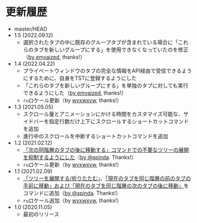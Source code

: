 # 更新履歴

 - master/HEAD
 - 1.5 (2022.09.12)
   * 選択されたタブの中に既存のグループタブが含まれている場合に「これらのタブを新しいグループにする」を使用できなくなっていたのを修正（[by emvaized](https://github.com/piroor/tst-more-tree-commands/pull/18), thanks!）
 - 1.4 (2022.04.22)
   * プライベートウィンドウのタブの完全な情報をAPI経由で受信できるようにするために、自身をTSTに登録するようにした
   * 「これらのタブを新しいグループにする」を単独のタブに対しても実行できるようにした（[by emvaized](https://github.com/piroor/tst-more-tree-commands/pull/18), thanks!）
   * `ru`ロケール更新（by [wvxwxvw](https://github.com/wvxwxvw), thanks!）
 - 1.3 (2021.05.05)
   * スクロール量とアニメーションにかける時間をカスタマイズ可能な、サイドバーを指定行数だけ上下にスクロールするショートカットコマンドを追加
   * 進行中のスクロールを中断するショートカットコマンドを追加
 - 1.2 (2021.02.12)
   * [「次の同階層のタブの後に移動する」コマンドでの不要なツリーの展開を抑制するようにした](https://github.com/piroor/tst-more-tree-commands/pull/7)（[by @spinda](https://github.com/spinda). Thanks!）
   * `ru`ロケール更新（by [wvxwxvw](https://github.com/wvxwxvw), thanks!）
 - 1.1 (2021.02.09)
   * [「ツリーを展開する/折りたたむ」](https://github.com/piroor/tst-more-tree-commands/pull/6)、[「現在のタブを同じ階層の前のタブの手前に移動」および「現在のタブを同じ階層の次のタブの後に移動」](https://github.com/piroor/tst-more-tree-commands/pull/5)をコマンドに追加（[by @spinda](https://github.com/spinda). Thanks!）
   * `ru`ロケール追加（by [wvxwxvw](https://github.com/wvxwxvw), thanks!）
 - 1.0 (2020.11.05)
   * 最初のリリース
